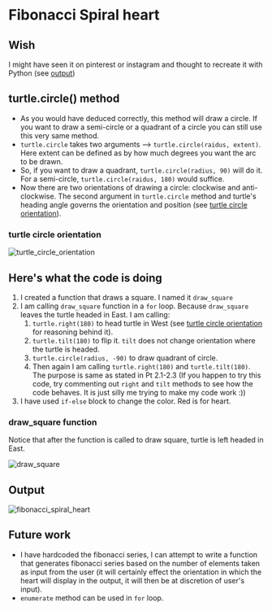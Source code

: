 # Fibonacci Spiral heart

## Wish

I might have seen it on pinterest or instagram and thought to recreate it with Python (see [output](#output))

## turtle.circle() method

- As you would have deduced correctly, this method will draw a circle. If you want to draw a semi-circle or a quadrant of a circle you can still use this very same method. 
- `turtle.circle` takes two arguments --> `turtle.circle(raidus, extent)`. Here extent can be defined as by how much degrees you want the arc to be drawn.
- So, if you want to draw a quadrant, `turtle.circle(radius, 90)` will do it. For a semi-circle, `turtle.circle(raidus, 180)` would suffice. 
- Now there are two orientations of drawing a circle: clockwise and anti-clockwise. The second argument in `turtle.circle` method and turtle's heading angle governs the orientation and position (see [turtle circle orientation](#turtle-circle-orientation)).

### turtle circle orientation


![turtle_circle_orientation](https://github.com/ZaidShamsi/my_python_scripts/assets/103277308/c81b30c6-c80b-4b5d-a610-2631a44eeaf8)


## Here's what the code is doing

1. I created a function that draws a square. I named it `draw_square`
2. I am calling `draw_square` function in a `for` loop. Because `draw_square` leaves the turtle headed in East. I am calling:
    1. `turtle.right(180)` to head turtle in West (see [turtle circle orientation](#turtle-circle-orientation) for reasoning behind it).
    2. `turtle.tilt(180)` to flip it. `tilt` does not change orientation where the turtle is headed.
    3. `turtle.circle(radius, -90)` to draw quadrant of circle.
    4. Then again I am calling `turtle.right(180)` and `turtle.tilt(180)`. The purpose is same as stated in Pt 2.1-2.3 (If you happen to try this code, try commenting out `right` and `tilt` methods to see how the code behaves. It is just silly me trying to make my code work :))
3. I have used `if-else` block to change the color. Red is for heart.

### draw_square function

Notice that after the function is called to draw square, turtle is left headed in East.

![draw_square](https://github.com/ZaidShamsi/my_python_scripts/assets/103277308/c9a7adab-6d4d-45f5-aae8-324c1e193f30)


## Output

![fibonacci_spiral_heart](https://github.com/ZaidShamsi/my_python_scripts/assets/103277308/35d9ac18-e3e7-4ccc-9997-607c98c6fbd0)

## Future work

- I have hardcoded the fibonacci series, I can attempt to write a function that generates fibonacci series based on the number of elements taken as input from the user (it will certainly effect the orientation in which the heart will display in the output, it will then be at discretion of user's input).
- `enumerate` method can be used in `for` loop.
